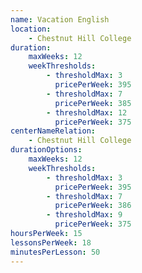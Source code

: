 ```yaml
---
name: Vacation English
location:
    - Chestnut Hill College
duration:
    maxWeeks: 12
    weekThresholds:
        - thresholdMax: 3
          pricePerWeek: 395
        - thresholdMax: 7
          pricePerWeek: 385
        - thresholdMax: 12
          pricePerWeek: 375
centerNameRelation:
    - Chestnut Hill College
durationOptions:
    maxWeeks: 12
    weekThresholds:
        - thresholdMax: 3
          pricePerWeek: 395
        - thresholdMax: 7
          pricePerWeek: 386
        - thresholdMax: 9
          pricePerWeek: 375
hoursPerWeek: 15
lessonsPerWeek: 18
minutesPerLesson: 50
---
```

